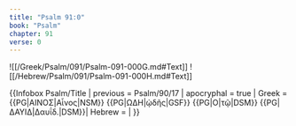 ```yaml
---
title: "Psalm 91:0"
book: "Psalm"
chapter: 91
verse: 0
---
```

![[/Greek/Psalm/091/Psalm-091-000G.md#Text]]
![[/Hebrew/Psalm/091/Psalm-091-000H.md#Text]]

{{Infobox Psalm/Title |
  previous = Psalm/90/17 |
  apocryphal = true |
  Greek = {{PG|ΑΙΝΟΣ|Αἶνος|NSM}} {{PG|ΩΔΗ|ᾠδῆς|GSF}} {{PG|Ο|τῷ|DSM}} {{PG|ΔΑΥΙΔ|Δαυΐδ.|DSM}}|
  Hebrew = |
}}
